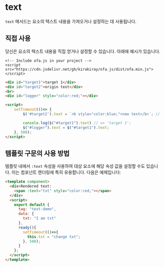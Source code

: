 # text

`text` 메서드는 요소의 텍스트 내용을 가져오거나 설정하는 데 사용됩니다.

## 직접 사용

당신은 요소의 텍스트 내용을 직접 얻거나 설정할 수 있습니다. 아래에 예시가 있습니다.

<html-viewer>

```
<!-- Include ofa.js in your project -->
<script src="https://cdn.jsdelivr.net/gh/kirakiray/ofa.js/dist/ofa.min.js"></script>
```

```html
<div id="target1">target 1</div>
<div id="target2">origin text</div>
<br>
<div id="logger" style="color:red;"></div>

<script>
    setTimeout(()=> {
        $('#target2').text = `<b style="color:blue;">new text</b>`; // 텍스트만 설정할 수 있으며, 태그를 유효하게 사용하려면 HTML 속성을 설정하세요.

        console.log($("#target1").text) // => 'target 1';
        $("#logger").text = $("#target1").text;
    }, 500);
</script>
```

</html-viewer>

## 템플릿 구문의 사용 방법

템플릿 내에서 `:text` 속성을 사용하여 대상 요소에 해당 속성 값을 설정할 수도 있습니다. 이는 컴포넌트 렌더링에 특히 유용합니다. 다음은 예제입니다:

<comp-viewer comp-name="text-demo">

```html
<template component>
  <div>Rendered text: 
    <span :text="txt" style="color:red;"></span>
  </div>
  <script>
    export default {
      tag: "text-demo",
      data: {
        txt: "I am txt"
      },
      ready(){
        setTimeout(()=>{
          this.txt = "change txt";
        }, 500);
      }
    };
  </script>
</template>
```

</comp-viewer>